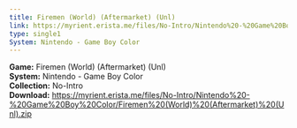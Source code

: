 ```yaml
---
title: Firemen (World) (Aftermarket) (Unl)
link: https://myrient.erista.me/files/No-Intro/Nintendo%20-%20Game%20Boy%20Color/Firemen%20(World)%20(Aftermarket)%20(Unl).zip
type: single1
System: Nintendo - Game Boy Color
---
```

<b>Game:</b> Firemen (World) (Aftermarket) (Unl)<br>
<b>System:</b> Nintendo - Game Boy Color<br>
<b>Collection:</b> No-Intro<br>
<b>Download:</b> https://myrient.erista.me/files/No-Intro/Nintendo%20-%20Game%20Boy%20Color/Firemen%20(World)%20(Aftermarket)%20(Unl).zip